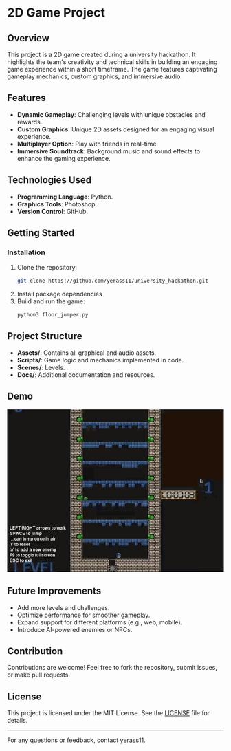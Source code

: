 

# 2D Game Project

## Overview
This project is a 2D game created during a university hackathon. It highlights the team's creativity and technical skills in building an engaging game experience within a short timeframe. The game features captivating gameplay mechanics, custom graphics, and immersive audio.

## Features
- **Dynamic Gameplay**: Challenging levels with unique obstacles and rewards.
- **Custom Graphics**: Unique 2D assets designed for an engaging visual experience.
- **Multiplayer Option**: Play with friends in real-time.
- **Immersive Soundtrack**: Background music and sound effects to enhance the gaming experience.

## Technologies Used
- **Programming Language**: Python.
- **Graphics Tools**: Photoshop.
- **Version Control**: GitHub.

## Getting Started

### Installation
1. Clone the repository:
   ```bash
   git clone https://github.com/yerass11/university_hackathon.git
   ```
2. Install package dependencies
3. Build and run the game:
   ```bash
   python3 floor_jumper.py
   ```

## Project Structure
- **Assets/**: Contains all graphical and audio assets.
- **Scripts/**: Game logic and mechanics implemented in code.
- **Scenes/**: Levels.
- **Docs/**: Additional documentation and resources.

## Demo 
![](https://github.com/yerass11/hackathon_using_pygame/blob/main/demo.gif)

## Future Improvements
- Add more levels and challenges.
- Optimize performance for smoother gameplay.
- Expand support for different platforms (e.g., web, mobile).
- Introduce AI-powered enemies or NPCs.

## Contribution
Contributions are welcome! Feel free to fork the repository, submit issues, or make pull requests.

## License
This project is licensed under the MIT License. See the [LICENSE](LICENSE) file for details.

---
For any questions or feedback, contact [yerass11](https://github.com/yerass11).
